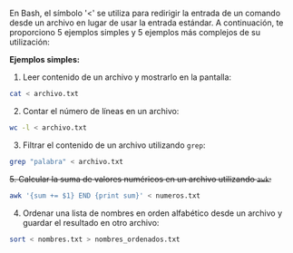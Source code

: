 En Bash, el símbolo '<' se utiliza para redirigir la entrada de un comando desde un archivo en lugar de usar la entrada estándar. A continuación, te proporciono 5 ejemplos simples y 5 ejemplos más complejos de su utilización:

**Ejemplos simples:**
1. Leer contenido de un archivo y mostrarlo en la pantalla:
```bash
cat < archivo.txt
```

2. Contar el número de líneas en un archivo:
```bash
wc -l < archivo.txt
```

3. Filtrar el contenido de un archivo utilizando `grep`:
```bash
grep "palabra" < archivo.txt
```

~~5. Calcular la suma de valores numéricos en un archivo utilizando `awk`:~~
```bash
awk '{sum += $1} END {print sum}' < numeros.txt
```


4. Ordenar una lista de nombres en orden alfabético desde un archivo y guardar el resultado en otro archivo:
```bash
sort < nombres.txt > nombres_ordenados.txt
```

